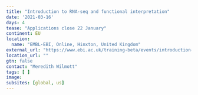 ```yaml
---
title: "Introduction to RNA-seq and functional interpretation"
date: '2021-03-16'
days: 4
tease: "Applications close 22 January"
continent: EU
location:
  name: "EMBL-EBI, Online, Hinxton, United Kingdom"
external_url: "https://www.ebi.ac.uk/training-beta/events/introduction-rna-seq-and-functional-interpretation-virtual/"
location_url: ""
gtn: false
contact: "Meredith Wilmott"
tags: [ ]
image: 
subsites: [global, us]
---
```


